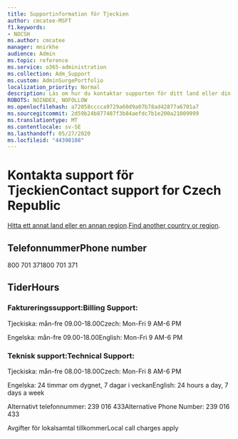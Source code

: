 ```yaml
---
title: Supportinformation för Tjeckien
author: cmcatee-MSFT
f1.keywords:
- NOCSH
ms.author: cmcatee
manager: mnirkhe
audience: Admin
ms.topic: reference
ms.service: o365-administration
ms.collection: Adm_Support
ms.custom: AdminSurgePortfolio
localization_priority: Normal
description: Läs om hur du kontaktar supporten för ditt land eller din region.
ROBOTS: NOINDEX, NOFOLLOW
ms.openlocfilehash: a72058cccca9729a60d9a07b78ad42877a6701a7
ms.sourcegitcommit: 2d59b24b877487f3b84aefdc7b1e200a21009999
ms.translationtype: MT
ms.contentlocale: sv-SE
ms.lasthandoff: 05/27/2020
ms.locfileid: "44398108"
---
```

# <a name="contact-support-for-czech-republic"></a><span data-ttu-id="6dd14-103">Kontakta support för Tjeckien</span><span class="sxs-lookup"><span data-stu-id="6dd14-103">Contact support for Czech Republic</span></span>

<span data-ttu-id="6dd14-104">[Hitta ett annat land eller en annan region](../contact-support-for-business-products.md).</span><span class="sxs-lookup"><span data-stu-id="6dd14-104">[Find another country or region](../contact-support-for-business-products.md).</span></span>

## <a name="phone-number"></a><span data-ttu-id="6dd14-105">Telefonnummer</span><span class="sxs-lookup"><span data-stu-id="6dd14-105">Phone number</span></span>
<span data-ttu-id="6dd14-106">800 701 371</span><span class="sxs-lookup"><span data-stu-id="6dd14-106">800 701 371</span></span>

## <a name="hours"></a><span data-ttu-id="6dd14-107">Tider</span><span class="sxs-lookup"><span data-stu-id="6dd14-107">Hours</span></span>
### <a name="billing-support"></a><span data-ttu-id="6dd14-108">Faktureringssupport:</span><span class="sxs-lookup"><span data-stu-id="6dd14-108">Billing Support:</span></span>

<span data-ttu-id="6dd14-109">Tjeckiska: mån-fre 09.00-18.00</span><span class="sxs-lookup"><span data-stu-id="6dd14-109">Czech: Mon-Fri 9 AM-6 PM</span></span>

<span data-ttu-id="6dd14-110">Engelska: mån-fre 09.00-18.00</span><span class="sxs-lookup"><span data-stu-id="6dd14-110">English: Mon-Fri 9 AM-6 PM</span></span>

### <a name="technical-support"></a><span data-ttu-id="6dd14-111">Teknisk support:</span><span class="sxs-lookup"><span data-stu-id="6dd14-111">Technical Support:</span></span>

<span data-ttu-id="6dd14-112">Tjeckiska: mån-fre 08.00-18.00</span><span class="sxs-lookup"><span data-stu-id="6dd14-112">Czech: Mon-Fri 8 AM-6 PM</span></span>

<span data-ttu-id="6dd14-113">Engelska: 24 timmar om dygnet, 7 dagar i veckan</span><span class="sxs-lookup"><span data-stu-id="6dd14-113">English: 24 hours a day, 7 days a week</span></span>

<span data-ttu-id="6dd14-114">Alternativt telefonnummer: 239 016 433</span><span class="sxs-lookup"><span data-stu-id="6dd14-114">Alternative Phone Number: 239 016 433</span></span>

<span data-ttu-id="6dd14-115">Avgifter för lokalsamtal tillkommer</span><span class="sxs-lookup"><span data-stu-id="6dd14-115">Local call charges apply</span></span>

